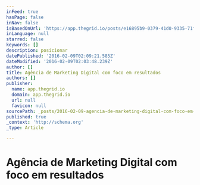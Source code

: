 ```yaml
---
inFeed: true
hasPage: false
inNav: false
isBasedOnUrl: 'https://app.thegrid.io/posts/e16895b9-0379-41d0-9335-71fbb1127d56/edit'
inLanguage: null
starred: false
keywords: []
description: posicionar
datePublished: '2016-02-09T02:09:21.585Z'
dateModified: '2016-02-09T02:03:48.239Z'
author: []
title: Agência de Marketing Digital com foco em resultados
authors: []
publisher:
  name: app.thegrid.io
  domain: app.thegrid.io
  url: null
  favicon: null
sourcePath: _posts/2016-02-09-agencia-de-marketing-digital-com-foco-em-resultados.md
published: true
_context: 'http://schema.org'
_type: Article

---
```

# Agência de Marketing Digital com foco em resultados